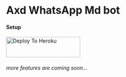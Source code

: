 # Axd WhatsApp Md bot

#### Setup



<a href="https://h-e-r-m-i-t-web.up.railway.app/deployment"><img src="https://i.ibb.co/5kmW5cb/download-2.png" alt="Deploy To Heroku" width="200" height="55" border="0"></a>

###### more features are coming soon...

